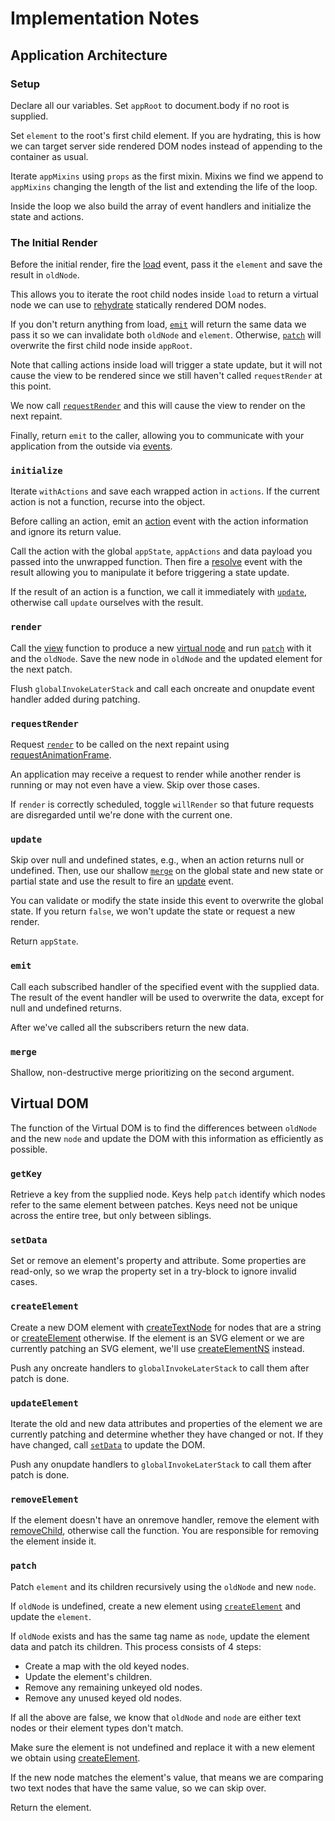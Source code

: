 # Implementation Notes

## Application Architecture

### Setup

Declare all our variables. Set `appRoot` to document.body if no root is supplied.

Set `element` to the root's first child element. If you are hydrating, this is how we can target server side rendered DOM nodes instead of appending to the container as usual.

Iterate `appMixins` using `props` as the first mixin. Mixins we find we append to `appMixins` changing the length of the list and extending the life of the loop.

Inside the loop we also build the array of event handlers and initialize the state and actions.

### The Initial Render

Before the initial render, fire the [load](/docs/events.md#load) event, pass it the `element` and save the result in `oldNode`.

This allows you to iterate the root child nodes inside `load` to return a virtual node we can use to [rehydrate](/docs/hydration.md) statically rendered DOM nodes.

If you don't return anything from load, [`emit`](#emit) will return the same data we pass it so we can invalidate both `oldNode` and `element`. Otherwise, [`patch`](#patch) will overwrite the first child node inside `appRoot`.

Note that calling actions inside load will trigger a state update, but it will not cause the view to be rendered since we still haven't called `requestRender` at this point.

We now call [`requestRender`](#requestRender) and this will cause the view to render on the next repaint.

Finally, return `emit` to the caller, allowing you to communicate with your application from the outside via [events](/docs/events.md#interoperability).

### `initialize`

Iterate `withActions` and save each wrapped action in `actions`. If the current action is not a function, recurse into the object.

Before calling an action, emit an [action](/docs/events.md#action) event with the action information and ignore its return value.

Call the action with the global `appState`, `appActions` and data payload you passed into the unwrapped function. Then fire a [resolve](/docs/events.md#resolve) event with the  result allowing you to manipulate it before triggering a state update.

If the result of an action is a function, we call it immediately with [`update`](#update), otherwise call `update` ourselves with the result.

### `render`

Call the [view](/docs/view.md) function to produce a new [virtual node](/docs/virtual-node.md) and run [`patch`](#patch) with it and the `oldNode`. Save the new node in `oldNode` and the updated element for the next patch.

Flush `globalInvokeLaterStack` and call each oncreate and onupdate event handler added during patching.

### `requestRender`

Request [`render`](#render) to be called on the next repaint using [requestAnimationFrame](https://developer.mozilla.org/en-US/docs/Web/API/window/requestAnimationFrame).

An application may receive a request to render while another render is running or may not even have a view. Skip over those cases.

If `render` is correctly scheduled, toggle `willRender` so that future requests are disregarded until we're done with the current one.

### `update`

Skip over null and undefined states, e.g., when an action returns null or undefined. Then, use our shallow [`merge`](#merge) on the global state and new state or partial state and use the result to fire an [update](/docs/events.md#update) event.

You can validate or modify the state inside this event to overwrite the global state. If you return `false`, we won't update the state or request a new render.

Return `appState`.

### `emit`

Call each subscribed handler of the specified event with the supplied data. The result of the event handler will be used to overwrite the data, except for null and undefined returns.

After we've called all the subscribers return the new data.

### `merge`

Shallow, non-destructive merge prioritizing on the second argument.

## Virtual DOM

The function of the Virtual DOM is to find the differences between `oldNode` and the new `node` and update the DOM with this information as efficiently as possible.

### `getKey`

Retrieve a key from the supplied node. Keys help `patch` identify which nodes refer to the same element between patches. Keys need not be unique across the entire tree, but only between siblings.

### `setData`

Set or remove an element's property and attribute. Some properties are read-only, so we wrap the property set in a try-block to ignore invalid cases.

### `createElement`

Create a new DOM element with [createTextNode](https://developer.mozilla.org/en-US/docs/Web/API/Document/createTextNode) for nodes that are a string or [createElement](https://developer.mozilla.org/en-US/docs/Web/API/Document/createElement) otherwise. If the element is an SVG element or we are currently patching an SVG element, we'll use [createElementNS](https://developer.mozilla.org/en-US/docs/Web/API/Document/createElementNS) instead.

Push any oncreate handlers to `globalInvokeLaterStack` to call them after patch is done.

### `updateElement`

Iterate the old and new data attributes and properties of the element we are currently patching and determine whether they have changed or not. If they have changed, call [`setData`](#setdata) to update the DOM.

Push any onupdate handlers to `globalInvokeLaterStack` to call them after patch is done.

### `removeElement`

If the element doesn't have an onremove handler, remove the element with [removeChild](https://developer.mozilla.org/en-US/docs/Web/API/Node/removeChild), otherwise call the function. You are responsible for removing the element inside it.

### `patch`

Patch `element` and its children recursively using the `oldNode` and new `node`.

If `oldNode` is undefined, create a new element using [`createElement`](#createelement) and update the `element`.

If `oldNode` exists and has the same tag name as `node`, update the element data and patch its children. This process consists of 4 steps:

- Create a map with the old keyed nodes.
- Update the element's children.
- Remove any remaining unkeyed old nodes.
- Remove any unused keyed old nodes.

If all the above are false, we know that `oldNode` and `node` are either text nodes or their element types don't match.

Make sure the element is not undefined and replace it with a new element we obtain using [createElement](#createelement).

If the new node matches the element's value, that means we are comparing two text nodes that have the same value, so we can skip over.

Return the element.

